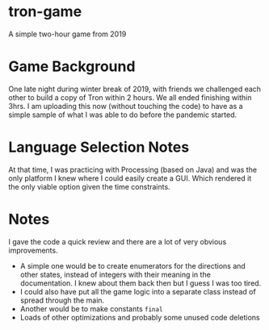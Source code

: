# tron-game
A simple two-hour game from 2019

# Game Background
One late night during winter break of 2019, with friends we challenged each other to build a copy of Tron within 2 hours. We all ended finishing within 3hrs.
I am uploading this now (without touching the code) to have as a simple sample of what I was able to do before the pandemic started.

# Language Selection Notes
At that time, I was practicing with Processing (based on Java) and was the only platform I knew where I could easily create a GUI. Which rendered it the only viable option given the time constraints.

# Notes
I gave the code a quick review and there are a lot of very obvious improvements.
* A simple one would be to create enumerators for the directions and other states, instead of integers with their meaning in the documentation. I knew about them back then but I guess I was too tired.
* I could also have put all the game logic into a separate class instead of spread through the main.
* Another would be to make constants `final`
* Loads of other optimizations and probably some unused code deletions
